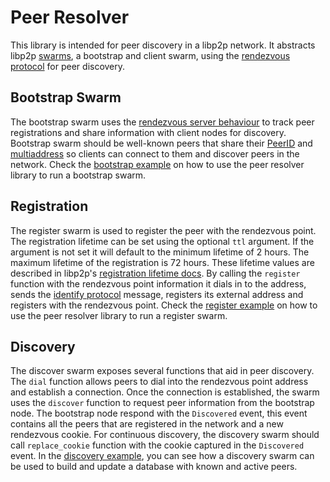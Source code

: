 # Peer Resolver

This library is intended for peer discovery in a libp2p network.
It abstracts libp2p [swarms][1], a bootstrap and client swarm, using the [rendezvous protocol][2] for peer discovery.

## Bootstrap Swarm

The bootstrap swarm uses the [rendezvous server behaviour][3] to track peer registrations and share information with client nodes for discovery.
Bootstrap swarm should be well-known peers that share their [PeerID][4] and [multiaddress][5] so clients can connect to them and discover peers in the network.
Check the [bootstrap example][7] on how to use the peer resolver library to run a bootstrap swarm.

## Registration

The register swarm is used to register the peer with the rendezvous point.
The registration lifetime can be set using the optional `ttl` argument.
If the argument is not set it will default to the minimum lifetime of 2 hours.
The maximum lifetime of the registration is 72 hours.
These lifetime values are described in libp2p's [registration lifetime docs][6].
By calling the `register` function with the rendezvous point information it dials in to the address, sends the [identify protocol][10] message, registers its external address and registers with the rendezvous point.
Check the [register example][8] on how to use the peer resolver library to run a register swarm.

## Discovery

The discover swarm exposes several functions that aid in peer discovery.
The `dial` function allows peers to dial into the rendezvous point address and establish a connection.
Once the connection is established, the swarm uses the `discover` function to request peer information from the bootstrap node.
The bootstrap node respond with the `Discovered` event, this event contains all the peers that are registered in the network and a new rendezvous cookie. For continuous discovery, the discovery swarm should call `replace_cookie` function with the cookie captured in the `Discovered` event.
In the [discovery example][9], you can see how a discovery swarm can be used to build and update a database with known and active peers.

[1]: https://docs.rs/libp2p/latest/libp2p/struct.Swarm.html
[2]: https://github.com/libp2p/specs/blob/master/rendezvous/README.md
[3]: https://docs.rs/libp2p/latest/libp2p/rendezvous/server/struct.Behaviour.html
[4]: https://docs.libp2p.io/concepts/fundamentals/peers/#peer-id
[5]: https://github.com/libp2p/specs/blob/master/addressing/README.md#multiaddr-in-libp2p
[6]: https://github.com/libp2p/specs/blob/d21418638d5f09f2a4e5a1ceca17058df134a300/rendezvous/README.md#registration-lifetime
[7]: ./examples/bootstrap.rs
[8]: ./examples/register.rs
[9]: ./examples/discovery.rs
[10]: https://github.com/libp2p/specs/blob/master/identify/README.md
